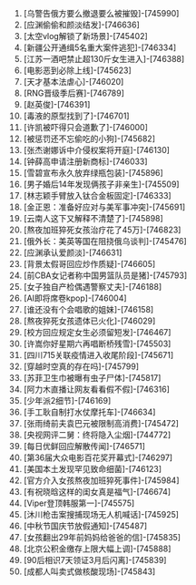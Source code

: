 
1. [乌警告俄方要么撤退要么被摧毁]-[745990]
1. [应渊偷偷和颜淡结发]-[746636]
1. [太空vlog解锁了新场景]-[745402]
1. [新疆公开通缉5名重大案件逃犯]-[746334]
1. [江苏一酒吧禁止超130斤女生进入]-[746388]
1. [电影恶到必除上线]-[745623]
1. [天才基本法虐心]-[746020]
1. [RNG晋级季后赛]-[746789]
1. [赵英俊]-[746391]
1. [毒液的原型找到了]-[746701]
1. [许凯被吓得只会道歉了]-[746000]
1. [被惩罚还不忘偷吃的小狗]-[745682]
1. [张杰谢娜诉中介侵权案将开庭]-[746130]
1. [钟薛高申请注册新商标]-[746033]
1. [雪碧宣布永久放弃绿瓶包装]-[745896]
1. [男子婚后14年发现俩孩子非亲生]-[745509]
1. [林志颖手臂放入钛合金板固定]-[746333]
1. [金正恩：准备好应对与美军事冲突]-[745691]
1. [云南人这下又解释不清楚了]-[745898]
1. [熬夜加班猝死女孩治疗花了45万]-[746823]
1. [俄外长：美英等国在阻挠俄乌谈判]-[745476]
1. [应渊承认爱颜淡]-[746631]
1. [背景太假哥回应炒作质疑]-[746605]
1. [前CBA女记者称中国男篮队员是猪]-[745793]
1. [女子独自产检偶遇警察丈夫]-[746188]
1. [AI即将席卷kpop]-[746004]
1. [谁还没有个会唱歌的姐妹]-[746158]
1. [熬夜猝死女孩遗体已火化]-[746029]
1. [校方回应规定女生必须留短发]-[746467]
1. [许嵩你好星期六再唱断桥残雪]-[745503]
1. [四川715关联疫情进入收尾阶段]-[745671]
1. [穿越时空真的存在吗]-[745799]
1. [苏菲卫生巾被曝有虫子尸体]-[745817]
1. [阿力木直播让网友看看假不假]-[746316]
1. [少年派2细节]-[746169]
1. [手工耿自制打水仗摩托车]-[746634]
1. [张雨绮前夫袁巴元被限制高消费]-[745472]
1. [央视网评二舅：终将隐入尘烟]-[744772]
1. [每日优鲜回应解散传闻]-[746571]
1. [第36届大众电影百花奖开幕式]-[746297]
1. [美国本土发现罕见致命细菌]-[746123]
1. [官方介入女孩熬夜加班猝死事件]-[745984]
1. [有祝晓晗这样的闺女真是福气]-[746674]
1. [Viper登顶韩服第一]-[745575]
1. [沐川枪击案搜捕现场无人机喊话]-[745925]
1. [中秋节国庆节放假通知]-[745487]
1. [女孩翻出29年前妈妈给爸爸的信]-[745835]
1. [北京公积金缴存上限大幅上调]-[745888]
1. [90后相识7天领证3月后闪离]-[745839]
1. [成都人叫卖式做核酸现场]-[745843]
